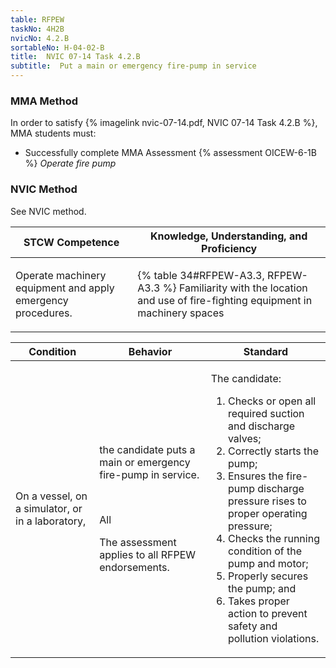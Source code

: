 ```yaml
---
table: RFPEW
taskNo: 4H2B
nvicNo: 4.2.B 
sortableNo: H-04-02-B
title:  NVIC 07-14 Task 4.2.B
subtitle:  Put a main or emergency fire-pump in service
---
```



### MMA Method

In order to satisfy  {% imagelink nvic-07-14.pdf, NVIC 07-14 Task 4.2.B %}, MMA students must:

* Successfully complete MMA Assessment {% assessment OICEW-6-1B %} *Operate fire pump*


### NVIC Method

<a onclick="togglevisibility('nvic_methods')" >See NVIC method.</a>

<div id='nvic_methods' class='hide'>

<table>
<thead>
<tr>
<th class='forty'> STCW Competence </th>
<th class='sixty'> Knowledge, Understanding, and Proficiency </th>
</tr>
</thead>




<tbody>
<tr><td markdown='1'>

Operate machinery equipment and apply emergency procedures.

</td><td markdown='1'>

{% table 34#RFPEW-A3.3, RFPEW-A3.3 %} Familiarity with the location and use of fire-fighting equipment in machinery spaces

</td></tr>


</tbody>
</table>


<table>
<thead>
<tr><th class='twenty'>  Condition </th><th class='twenty'> Behavior </th><th  class='sixty'>Standard </th></tr>
</thead>
<tbody >



<tr><td markdown='1'>

On a vessel, on a simulator, or in a laboratory,

</td><td markdown='1'>

the candidate puts a main or emergency fire-pump in service.

<br>

<div class="tooltip" markdown='1'>

All

The assessment applies to all RFPEW endorsements.

</div>


</td><td markdown='1'>

The candidate:


1. Checks or open all required suction and discharge valves;
2. Correctly starts the pump;
3. Ensures the fire-pump discharge pressure rises to proper operating pressure;
4. Checks the running condition of the pump and motor;
5. Properly secures the pump; and
6. Takes proper action to prevent safety and pollution violations.

</td></tr>
</tbody>
</table>
</div>

